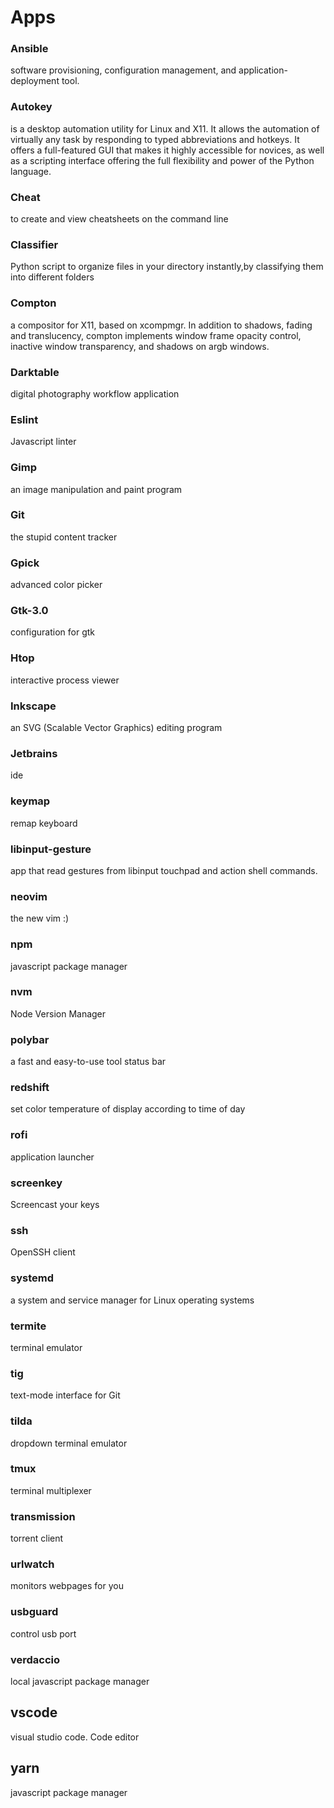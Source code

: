 # Apps

### Ansible

software provisioning, configuration management, and application-deployment tool.

### Autokey

is a desktop automation utility for Linux and X11. It allows the automation of virtually any task by responding to typed abbreviations and hotkeys. It offers a full-featured GUI that makes it highly accessible for novices, as well as a scripting interface offering the full flexibility and power of the Python language.

### Cheat

to create and view cheatsheets on the command line

### Classifier

Python script to organize files in your directory instantly,by classifying them into different
folders

### Compton

a compositor for X11, based on xcompmgr. In addition to shadows, fading and translucency, compton implements window frame opacity control, inactive window transparency, and shadows on argb windows.

### Darktable

digital photography workflow application

### Eslint

Javascript linter

### Gimp

an image manipulation and paint program

### Git

the stupid content tracker

### Gpick

advanced color picker

### Gtk-3.0

configuration for gtk

### Htop

interactive process viewer

### Inkscape

an SVG (Scalable Vector Graphics) editing program

### Jetbrains

ide

### keymap

remap keyboard

### libinput-gesture

app that read gestures from libinput touchpad and action shell commands.

### neovim

the new vim :)

### npm

javascript package manager

### nvm

Node Version Manager

### polybar

a fast and easy-to-use tool status bar

### redshift

set color temperature of display according to time of day

### rofi

application launcher

### screenkey

Screencast your keys

### ssh

OpenSSH client

### systemd

a system and service manager for Linux operating systems

### termite

terminal emulator

### tig

text-mode interface for Git

### tilda

dropdown terminal emulator

### tmux

terminal multiplexer

### transmission

torrent client

### urlwatch

monitors webpages for you

### usbguard

control usb port

### verdaccio

local javascript package manager

## vscode

visual studio code. Code editor

## yarn

javascript package manager

